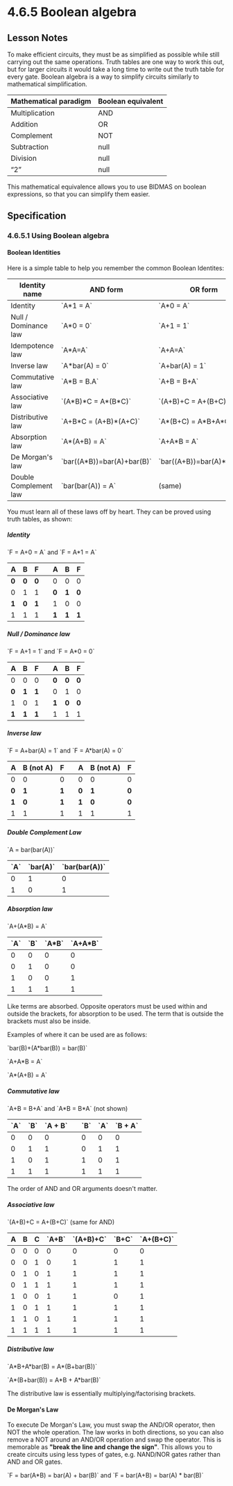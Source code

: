 # 4.6.5 Boolean algebra

## Lesson Notes
To make efficient circuits, they must be as simplified as possible while still carrying out the same operations. Truth tables are one way to work this out, but for larger circuits it would take a long time to write out the truth table for every gate. Boolean algebra is a way to simplify circuits similarly to mathematical simplification.

Mathematical paradigm | Boolean equivalent
--- | ---
Multiplication | AND
Addition | OR
Complement | NOT
Subtraction | null
Division | null
“2” | null

This mathematical equivalence allows you to use BIDMAS on boolean expressions, so that you can simplify them easier.

## Specification

### 4.6.5.1 Using Boolean algebra

#### Boolean Identities
Here is a simple table to help you remember the common Boolean Identites:

Identity name|AND form|OR form
---|---|---
Identity|\`A\*1 = A\`|\`A\*0 = A\`
Null / Dominance law|\`A\*0 = 0\`|\`A+1 = 1\`
Idempotence law|\`A\*A=A\`|\`A+A=A\`
Inverse law|\`A\*bar(A) = 0\`|\`A+bar(A) = 1\`
Commutative law|\`A\*B = B.A\`|\`A+B = B+A\`
Associative law|\`(A\*B)\*C = A\*(B\*C)\`|\`(A+B)+C = A+(B+C)\`
Distributive law|\`A+B\*C = (A+B)\*(A+C)\`|\`A\*(B+C) = A\*B+A\*C\`
Absorption law|\`A\*(A+B) = A\`|\`A+A\*B = A\`
De Morgan's law|\`bar((A\*B))=bar(A)+bar(B)\`|\`bar((A+B))=bar(A)\*bar(B)\`
Double Complement law|\`bar(bar(A)) = A\`|(same)

You must learn all of these laws off by heart. They can be proved using truth tables, as shown:

##### Identity
\`F = A+0 = A\` and \`F = A\*1 = A\`

A|B|F| |A|B|F
---|---|---|---|---|---|---
**0**|**0**|**0**| |0|0|0
0|1|1| |**0**|**1**|**0**
**1**|**0**|**1**| |1|0|0
1|1|1| |**1**|**1**|**1**

##### Null / Dominance law
\`F = A+1 = 1\` and \`F = A\*0 = 0\`

A|B|F| |A|B|F
---|---|---|---|---|---|---
0|0|0| |**0**|**0**|**0**
**0**|**1**|**1**| |0|1|0
1|0|1| |**1**|**0**|**0**
**1**|**1**|**1**| |1|1|1

#####  Inverse law
\`F = A+bar(A) = 1\` and \`F = A\*bar(A) = 0\`

A|B (not A)|F| |A|B (not A)|F
---|---|---|---|---|---|---
0|0|0| |0|0|0
**0**|**1**|**1**| |**0**|**1**|**0**
**1**|**0**|**1**| |**1**|**0**|**0**
1|1|1| |1|1|1

#####  Double Complement Law
\`A = bar(bar(A))\`

\`A\`|\`bar(A)\`|\`bar(bar(A))\`
---|---|---
0|1|0
1|0|1

#####  Absorption law
\`A+(A\*B) = A\` 

\`A\`|\`B\`|\`A\*B\`|\`A+A\*B\`
---|---|---|---
0|0|0|0
0|1|0|0
1|0|0|1
1|1|1|1

Like terms are absorbed. Opposite operators must be used within and outside the brackets, for absorption to be used. The term that is outside the brackets must also be inside.

Examples of where it can be used are as follows:

\`bar(B)+(A\*bar(B)) = bar(B)\`

\`A+A\*B = A\`

\`A\*(A+B) = A\`

#####  Commutative law
\`A+B = B+A\` and \`A\*B = B\*A\` (not shown)

\`A\`|\`B\`|\`A + B\`| |\`B\`|\`A\`|\`B + A\`
---|---|---|---|---|---|---
0|0|0| |0|0|0
0|1|1| |0|1|1
1|0|1| |1|0|1
1|1|1| |1|1|1

The order of AND and OR arguments doesn't matter.

#####  Associative law
\`(A+B)+C = A+(B+C)\` (same for AND)

A|B|C|\`A+B\`|\`(A+B)+C\`|\`B+C\`|\`A+(B+C)\`
---|---|---|---|---|---|---
0|0|0|0|0|0|0
0|0|1|0|1|1|1
0|1|0|1|1|1|1
0|1|1|1|1|1|1
1|0|0|1|1|0|1
1|0|1|1|1|1|1
1|1|0|1|1|1|1
1|1|1|1|1|1|1

##### Distributive law
\`A\*B+A\*bar(B) = A\*(B+bar(B))\`

\`A\*(B+bar(B)) = A\*B + A\*bar(B)\`

The distributive law is essentially multiplying/factorising brackets.

#### De Morgan's Law
To execute De Morgan's Law, you must swap the AND/OR operator, then NOT the whole operation. The law works in both directions, so you can also remove a NOT around an AND/OR operation and swap the operator. This is memorable as **"break the line and change the sign"**. This allows you to create circuits using less types of gates, e.g. NAND/NOR gates rather than AND and OR gates.

\`F = bar(A\*B) = bar(A) + bar(B)\`
and
\`F = bar(A+B) = bar(A) \* bar(B)\`